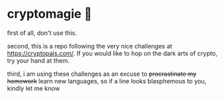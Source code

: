# cryptomagie 🧙

first of all, don't use this.

second, this is a repo following the very nice challenges at https://cryptopals.com/. If you would like to hop on the dark arts of crypto, try your hand at them.

third, i am using these challenges as an excuse to ~~procrastinate my homework~~ learn new languages, so if a line looks blasphemous to you, kindly let me know

